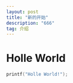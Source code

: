 ```yaml
---
layout: post
title: "新的开始" 
description: "666"
tag: 介绍
---   
```

# Holle World

```c
printf("Holle World!");
```